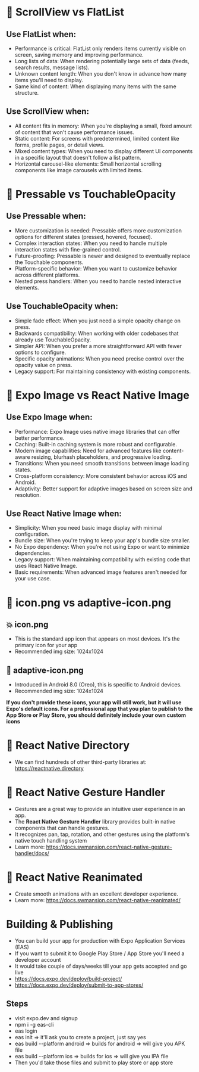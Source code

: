 # 🎉 ScrollView vs FlatList

## Use FlatList when:

- Performance is critical: FlatList only renders items currently visible on screen, saving memory and improving performance.
- Long lists of data: When rendering potentially large sets of data (feeds, search results, message lists).
- Unknown content length: When you don't know in advance how many items you'll need to display.
- Same kind of content: When displaying many items with the same structure.

## Use ScrollView when:

- All content fits in memory: When you're displaying a small, fixed amount of content that won't cause performance issues.
- Static content: For screens with predetermined, limited content like forms, profile pages, or detail views.
- Mixed content types: When you need to display different UI components in a specific layout that doesn't follow a list pattern.
- Horizontal carousel-like elements: Small horizontal scrolling components like image carousels with limited items.

# 🚀 Pressable vs TouchableOpacity

## Use Pressable when:

- More customization is needed: Pressable offers more customization options for different states (pressed, hovered, focused).
- Complex interaction states: When you need to handle multiple interaction states with fine-grained control.
- Future-proofing: Pressable is newer and designed to eventually replace the Touchable components.
- Platform-specific behavior: When you want to customize behavior across different platforms.
- Nested press handlers: When you need to handle nested interactive elements.

## Use TouchableOpacity when:

- Simple fade effect: When you just need a simple opacity change on press.
- Backwards compatibility: When working with older codebases that already use TouchableOpacity.
- Simpler API: When you prefer a more straightforward API with fewer options to configure.
- Specific opacity animations: When you need precise control over the opacity value on press.
- Legacy support: For maintaining consistency with existing components.

# 📸 Expo Image vs React Native Image

## Use Expo Image when:

- Performance: Expo Image uses native image libraries that can offer better performance.
- Caching: Built-in caching system is more robust and configurable.
- Modern image capabilities: Need for advanced features like content-aware resizing, blurhash placeholders, and progressive loading.
- Transitions: When you need smooth transitions between image loading states.
- Cross-platform consistency: More consistent behavior across iOS and Android.
- Adaptivity: Better support for adaptive images based on screen size and resolution.

## Use React Native Image when:

- Simplicity: When you need basic image display with minimal configuration.
- Bundle size: When you're trying to keep your app's bundle size smaller.
- No Expo dependency: When you're not using Expo or want to minimize dependencies.
- Legacy support: When maintaining compatibility with existing code that uses React Native Image.
- Basic requirements: When advanced image features aren't needed for your use case.

# 👀 icon.png vs adaptive-icon.png

## 💥 icon.png

- This is the standard app icon that appears on most devices. It's the primary icon for your app
- Recommended img size: 1024x1024

## 💫 adaptive-icon.png

- Introduced in Android 8.0 (Oreo), this is specific to Android devices.
- Recommended img size: 1024x1024

**If you don't provide these icons, your app will still work, but it will use Expo's default icons. For a professional app that you plan to publish to the App Store or Play Store, you should definitely include your own custom icons**

# 🎁 React Native Directory

- We can find hundreds of other third-party libraries at: https://reactnative.directory

# 🤌 React Native Gesture Handler

- Gestures are a great way to provide an intuitive user experience in an app.
- The **React Native Gesture Handler** library provides built-in native components that can handle gestures.
- It recognizes pan, tap, rotation, and other gestures using the platform's native touch handling system
- Learn more: https://docs.swmansion.com/react-native-gesture-handler/docs/

# 🐴 React Native Reanimated

- Create smooth animations with an excellent developer experience.
- Learn more: https://docs.swmansion.com/react-native-reanimated/

# Building & Publishing

- You can build your app for production with Expo Application Services (EAS)
- If you want to submit it to Google Play Store / App Store you'll need a developer account
- It would take couple of days/weeks till your app gets accepted and go live
- https://docs.expo.dev/deploy/build-project/
- https://docs.expo.dev/deploy/submit-to-app-stores/

## Steps

- visit expo.dev and signup
- npm i -g eas-cli
- eas login
- eas init => it'll ask you to create a project, just say yes
- eas build --platform android => builds for android => will give you APK file
- eas build --platform ios => builds for ios => will give you IPA file
- Then you'd take those files and submit to play store or app store

